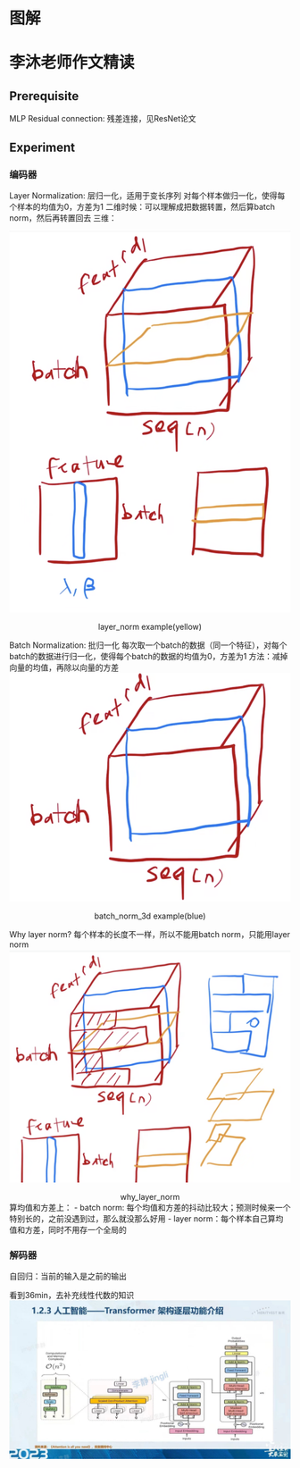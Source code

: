 # 图解

# 李沐老师作文精读

## Prerequisite

MLP
Residual connection: 残差连接，见ResNet论文

## Experiment

### 编码器

Layer Normalization: 层归一化，适用于变长序列
对每个样本做归一化，使得每个样本的均值为0，方差为1
二维时候：可以理解成把数据转置，然后算batch norm，然后再转置回去
三维：

![layer_norm](../imgs/layer_norm.png)
<center>layer_norm example(yellow)</center>

Batch Normalization: 批归一化
每次取一个batch的数据（同一个特征），对每个batch的数据进行归一化，使得每个batch的数据的均值为0，方差为1
方法：减掉向量的均值，再除以向量的方差
![batch_norm_3d.png](../imgs/batch_norm_3d.png "batch_norm_3d")
<center>batch_norm_3d example(blue)</center>

Why layer norm?
每个样本的长度不一样，所以不能用batch norm，只能用layer norm
![why_layer_norm](../imgs/why_layer_norm.png)
<center>why_layer_norm</center>
算均值和方差上：
- batch norm: 每个均值和方差的抖动比较大；预测时候来一个特别长的，之前没遇到过，那么就没那么好用
- layer norm：每个样本自己算均值和方差，同时不用存一个全局的

### 解码器

自回归：当前的输入是之前的输出

看到36min，去补充线性代数的知识
![逐层介绍](61421708502179_.pic.jpg)
